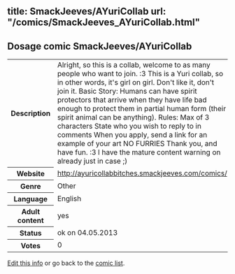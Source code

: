 title: SmackJeeves/AYuriCollab
url: "/comics/SmackJeeves_AYuriCollab.html"
---
Dosage comic SmackJeeves/AYuriCollab
-----------------------------------------

<p id="msg"></p>
<script type="text/javascript">
if (window.location.search === '?edit_info_mail=sent_ok') {
  var elem = document.getElementById("msg");
  elem.innerHTML = 'Edited information sucessfully sent for review, which is usually done daily. Thanks!';
  elem.className = 'ok';
}
</script>
<table class="comicinfo">
<tr>
<th>Description</th><td>Alright, so this is a collab, welcome to as many people who want to join. :3 This is a Yuri collab, so in other words, it's girl on girl. Don't like it, don't join it. Basic Story: Humans can have spirit protectors that arrive when they have life bad enough to protect them in partial human form (their spirit animal can be anything). Rules: Max of 3 characters State who you wish to reply to in comments When you apply, send a link for an example of your art NO FURRIES Thank you, and have fun. :3 I have the mature content warning on already just in case ;)</td>
</tr>
<tr>
<th>Website</th><td><a href="http://ayuricollabbitches.smackjeeves.com/comics/">http://ayuricollabbitches.smackjeeves.com/comics/</a></td>
</tr>
<tr>
<th>Genre</th><td>Other</td>
</tr>
<tr>
<th>Language</th><td>English</td>
</tr>
<tr>
<th>Adult content</th><td>yes</td>
</tr>
<tr>
<th>Status</th><td>ok on 04.05.2013</td>
</tr>
<tr>
<th>Votes</th><td>0</td>
</tr>
</table>

[Edit this info](SmackJeeves_AYuriCollab_edit.html) or go back to the [comic list](../comic-index.html).
